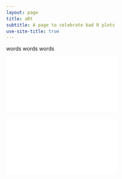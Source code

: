 ```yaml
---
layout: page
title: aRt
subtitle: A page to celebrate bad R plots
use-site-title: true
---
```


words words words

![bad plot 1](bad_plot_1.pdf)

![bad plot 2](bad_plot_2.pdf)

